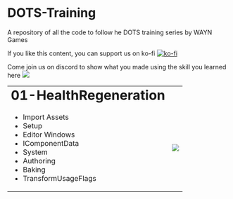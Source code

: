 # DOTS-Training
A repository of all the code to follow he DOTS training series by WAYN Games


If you like this content, you can support us on ko-fi [![ko-fi](https://ko-fi.com/img/githubbutton_sm.svg)](https://ko-fi.com/M4M8UEQP8)

Come join us on discord to show what you made using the skill you learned here [![](https://dcbadge.vercel.app/api/server/GhgM26xxPe?style=flat)](https://discord.gg/GhgM26xxPe)


<table border="0">
 <tr>
    <td><b style="font-size:30px">01-HealthRegeneration</b></td>
    <td><b style="font-size:30px"></b></td>
 </tr>
 <tr>
    <td>
	<ul>
		<li> Import Assets</li>
		<li> Setup</li>
		<li> Editor Windows</li>
		<li> IComponentData </li>
		<li> System </li>
		<li> Authoring</li>
		<li> Baking </li>
		<li> TransformUsageFlags </li>
	</ul>
    </td>
    <td>
	    <a href="https://www.youtube.com/watch?v=Z5CMGm6lmDQ">
  		<img src="(https://img.youtube.com/vi/Z5CMGm6lmDQ/0.jpg)"/>
	    </a>	    
    </td>	
 </tr>
</table>


